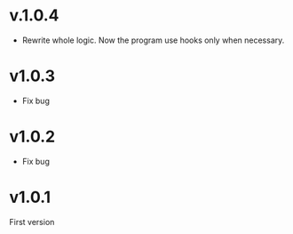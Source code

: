 # v.1.0.4

* Rewrite whole logic. Now the program use hooks only when necessary.

# v1.0.3

* Fix bug

# v1.0.2

* Fix bug

# v1.0.1

First version